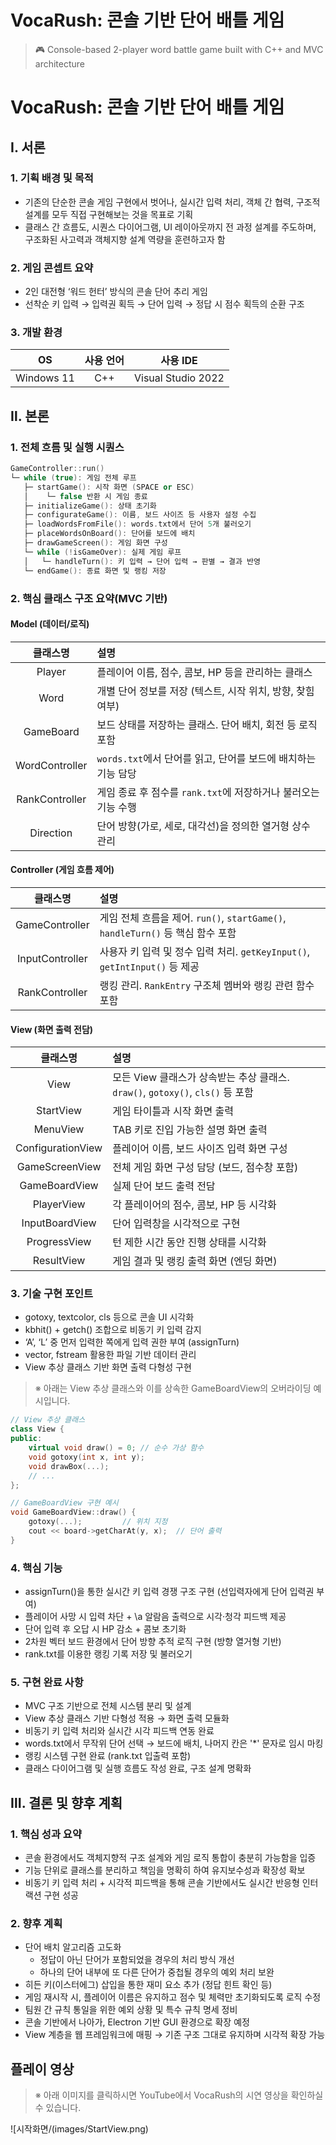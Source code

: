 # VocaRush: 콘솔 기반 단어 배틀 게임  
> 🎮 Console-based 2-player word battle game built with C++ and MVC architecture


# VocaRush: 콘솔 기반 단어 배틀 게임

## Ⅰ. 서론
### 1. 기획 배경 및 목적
- 기존의 단순한 콘솔 게임 구현에서 벗어나, 실시간 입력 처리, 객체 간 협력, 구조적 설계를 모두 직접 구현해보는 것을 목표로 기획
- 클래스 간 흐름도, 시퀀스 다이어그램, UI 레이아웃까지 전 과정 설계를 주도하며, 구조화된 사고력과 객체지향 설계 역량을 훈련하고자 함

### 2. 게임 콘셉트 요약
- 2인 대전형 ‘워드 헌터’ 방식의 콘솔 단어 추리 게임
- 선착순 키 입력 → 입력권 획득 → 단어 입력 → 정답 시 점수 획득의 순환 구조

### 3. 개발 환경
|OS|사용 언어|사용 IDE|  
| :------: | :-:| :---------------: |
|Windows 11|C++ |Visual Studio 2022 |


## Ⅱ. 본론
### 1. 전체 흐름 및 실행 시퀀스
```c++
GameController::run()
└─ while (true): 게임 전체 루프
   ├─ startGame(): 시작 화면 (SPACE or ESC)
   │    └─ false 반환 시 게임 종료
   ├─ initializeGame(): 상태 초기화
   ├─ configurateGame(): 이름, 보드 사이즈 등 사용자 설정 수집
   ├─ loadWordsFromFile(): words.txt에서 단어 5개 불러오기
   ├─ placeWordsOnBoard(): 단어를 보드에 배치
   ├─ drawGameScreen(): 게임 화면 구성
   └─ while (!isGameOver): 실제 게임 루프
   │   └─ handleTurn(): 키 입력 → 단어 입력 → 판별 → 결과 반영
   └─ endGame(): 종료 화면 및 랭킹 저장
```

### 2. 핵심 클래스 구조 요약(MVC 기반)

#### Model (데이터/로직)

|      클래스명      | 설명                                       |
| :------------: | :--------------------------------------- |
|     Player     | 플레이어 이름, 점수, 콤보, HP 등을 관리하는 클래스          |
|      Word      | 개별 단어 정보를 저장 (텍스트, 시작 위치, 방향, 찾힘 여부)     |
|    GameBoard   | 보드 상태를 저장하는 클래스. 단어 배치, 회전 등 로직 포함       |
| WordController | `words.txt`에서 단어를 읽고, 단어를 보드에 배치하는 기능 담당 |
| RankController | 게임 종료 후 점수를 `rank.txt`에 저장하거나 불러오는 기능 수행 |
|    Direction   | 단어 방향(가로, 세로, 대각선)을 정의한 열거형 상수 관리        |


#### Controller (게임 흐름 제어)
|       클래스명      | 설명                                                              |
| :-------------: | :-------------------------------------------------------------- |
|  GameController | 게임 전체 흐름을 제어. `run()`, `startGame()`, `handleTurn()` 등 핵심 함수 포함 |
| InputController | 사용자 키 입력 및 정수 입력 처리. `getKeyInput()`, `getIntInput()` 등 제공      |
|  RankController | 랭킹 관리. `RankEntry` 구조체 멤버와 랭킹 관련 함수 포함                          |


#### View (화면 출력 전담)
|        클래스명       | 설명                                                           |
| :---------------: | :----------------------------------------------------------- |
|        View       | 모든 View 클래스가 상속받는 추상 클래스. `draw()`, `gotoxy()`, `cls()` 등 포함 |
|     StartView     | 게임 타이틀과 시작 화면 출력                                             |
|      MenuView     | TAB 키로 진입 가능한 설명 화면 출력                                       |
| ConfigurationView | 플레이어 이름, 보드 사이즈 입력 화면 구성                                     |
|   GameScreenView  | 전체 게임 화면 구성 담당 (보드, 점수창 포함)                                  |
|   GameBoardView   | 실제 단어 보드 출력 전담                                               |
|     PlayerView    | 각 플레이어의 점수, 콤보, HP 등 시각화                                     |
|   InputBoardView  | 단어 입력창을 시각적으로 구현                                             |
|    ProgressView   | 턴 제한 시간 동안 진행 상태를 시각화                                        |
|     ResultView    | 게임 결과 및 랭킹 출력 화면 (엔딩 화면)                                     |


### 3. 기술 구현 포인트
- gotoxy, textcolor, cls 등으로 콘솔 UI 시각화
- kbhit() + getch() 조합으로 비동기 키 입력 감지
- ‘A’, ‘L’ 중 먼저 입력한 쪽에게 입력 권한 부여 (assignTurn)
- vector, fstream 활용한 파일 기반 데이터 관리
- View 추상 클래스 기반 화면 출력 다형성 구현

> ※ 아래는 View 추상 클래스와 이를 상속한 GameBoardView의 오버라이딩 예시입니다.

```c++
// View 추상 클래스
class View {
public:
    virtual void draw() = 0; // 순수 가상 함수
    void gotoxy(int x, int y);
    void drawBox(...);
    // ...
};

// GameBoardView 구현 예시
void GameBoardView::draw() {
    gotoxy(...);         // 위치 지정
    cout << board->getCharAt(y, x);  // 단어 출력
}
```

### 4. 핵심 기능
- assignTurn()을 통한 실시간 키 입력 경쟁 구조 구현 (선입력자에게 단어 입력권 부여)
- 플레이어 사망 시 입력 차단 + \a 알람음 출력으로 시각·청각 피드백 제공
- 단어 입력 후 오답 시 HP 감소 + 콤보 초기화
- 2차원 벡터 보드 환경에서 단어 방향 추적 로직 구현 (방향 열거형 기반)
- rank.txt를 이용한 랭킹 기록 저장 및 불러오기


### 5. 구현 완료 사항
- MVC 구조 기반으로 전체 시스템 분리 및 설계
- View 추상 클래스 기반 다형성 적용 → 화면 출력 모듈화
- 비동기 키 입력 처리와 실시간 시각 피드백 연동 완료
- words.txt에서 무작위 단어 선택 → 보드에 배치, 나머지 칸은 '*' 문자로 임시 마킹
- 랭킹 시스템 구현 완료 (rank.txt 입출력 포함)
- 클래스 다이어그램 및 실행 흐름도 작성 완료, 구조 설계 명확화


## Ⅲ. 결론 및 향후 계획
### 1. 핵심 성과 요약
- 콘솔 환경에서도 객체지향적 구조 설계와 게임 로직 통합이 충분히 가능함을 입증
- 기능 단위로 클래스를 분리하고 책임을 명확히 하여 유지보수성과 확장성 확보
- 비동기 키 입력 처리 + 시각적 피드백을 통해 콘솔 기반에서도 실시간 반응형 인터랙션 구현 성공

### 2. 향후 계획
- 단어 배치 알고리즘 고도화
    - 정답이 아닌 단어가 포함되었을 경우의 처리 방식 개선
    - 하나의 단어 내부에 또 다른 단어가 중첩될 경우의 예외 처리 보완
- 히든 키(이스터에그) 삽입을 통한 재미 요소 추가 (정답 힌트 확인 등)
- 게임 재시작 시, 플레이어 이름은 유지하고 점수 및 체력만 초기화되도록 로직 수정
- 팀원 간 규칙 통일을 위한 예외 상황 및 특수 규칙 명세 정비
- 콘솔 기반에서 나아가, Electron 기반 GUI 환경으로 확장 예정
- View 계층을 웹 프레임워크에 매핑 → 기존 구조 그대로 유지하며 시각적 확장 가능


## 플레이 영상
> ※ 아래 이미지를 클릭하시면 YouTube에서 VocaRush의 시연 영상을 확인하실 수 있습니다.

![시작화면/(images/StartView.png) 
